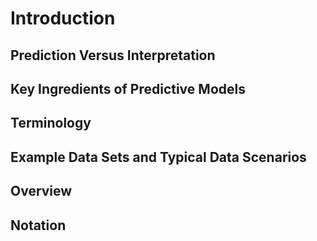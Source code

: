 # Introduction  

## Prediction Versus Interpretation  

## Key Ingredients of Predictive Models  

## Terminology  

## Example Data Sets and Typical Data Scenarios  

## Overview  

## Notation  

